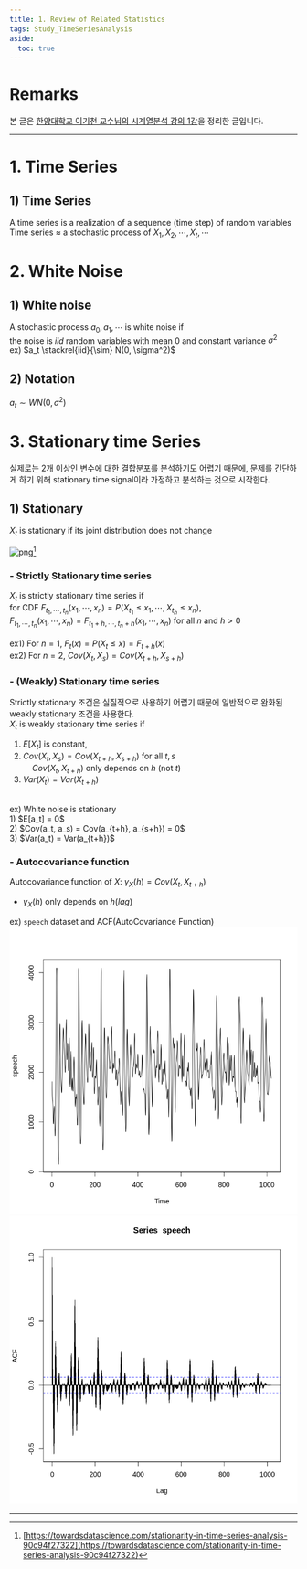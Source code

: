 ```yaml
---
title: 1. Review of Related Statistics
tags: Study_TimeSeriesAnalysis
aside:
  toc: true
---
```


# Remarks
본 글은 [한양대학교 이기천 교수님의 시계열분석 강의 1강](https://youtu.be/hCl8zTYM4So)을 정리한 글입니다.

<!--more-->

---

# 1. Time Series
## 1) **Time Series**
A time series is a realization of a sequence (time step) of random variables <br>
Time series $\approx$ a stochastic process of $X_1, X_2, \cdots, X_t, \cdots$ <br>


# 2. White Noise
## 1) **White noise**
A stochastic process $a_0, a_1, \cdots$ is white noise if <br>
the noise is $iid$ random variables with mean $0$ and constant variance $\sigma^2$ <br>
ex) $a_t \stackrel{iid}{\sim} N(0, \sigma^2)$

## 2) **Notation**
$a_t \sim WN(0, \sigma^2)$


# 3. Stationary time Series
실제로는 2개 이상인 변수에 대한 결합분포를 분석하기도 어렵기 때문에, 문제를 간단하게 하기 위해 stationary time signal이라 가정하고 분석하는 것으로 시작한다. <br>

## 1) **Stationary**
$X_t$ is stationary if its joint distribution does not change

![png](https://miro.medium.com/max/1419/1*tkx0_wwQ2JT7pSlTeg4yzg.png)[^1]

### - Strictly Stationary time series
$X_t$ is strictly stationary time series if <br>
for CDF $F_{t_1, \cdots, t_n}(x_1, \cdots, x_n) = P(X_{t_1} \leq x_1, \cdots, X_{t_n} \leq x_n)$, <br>
$F_{t_1, \cdots, t_n}(x_1, \cdots, x_n) = F_{t_1+h, \cdots, t_n+h}(x_1, \cdots, x_n)$ for all $n$ and $h > 0$ <br>
<br>
ex1) For $n=1, \ F_t(x) = P(X_t \leq x) = F_{t+h}(x)$ <br>
ex2) For $n=2, \ Cov(X_t, X_s) = Cov(X_{t+h}, X_{s+h})$

### - (Weakly) Stationary time series
Strictly stationary 조건은 실질적으로 사용하기 어렵기 때문에 일반적으로 완화된 weakly stationary 조건을 사용한다. <br>
$X_t$ is weakly stationary time series if <br>
1) $E[X_t]$ is constant, <br>
2) $Cov(X_t, X_s) = Cov(X_{t+h}, X_{s+h})$ for all $t, s$ <br>
&nbsp;&nbsp;&nbsp; $Cov(X_t, X_{t+h})$ only depends on $h$ (not $t$) <br>
3) $Var(X_t) = Var(X_{t+h})$ <br>
<br>
ex) White noise is stationary <br>
1) $E[a_t] = 0$ <br>
2) $Cov(a_t, a_s) = Cov(a_{t+h}, a_{s+h}) = 0$ <br>
3) $Var(a_t) = Var(a_{t+h})$

### - Autocovariance function
Autocovariance function of $X$: $\gamma_X(h) = Cov(X_t, X_{t+h})$ <br>
- $\gamma_X(h)$ only depends on $h$(*lag*)

ex) `speech` dataset and ACF(AutoCovariance Function)
![](/deprecated/images/2020-01-21-1-review_of_related_statistcs/1.png)
![](/deprecated/images/2020-01-21-1-review_of_related_statistcs/2.png)

---

[^1]: [https://towardsdatascience.com/stationarity-in-time-series-analysis-90c94f27322](https://towardsdatascience.com/stationarity-in-time-series-analysis-90c94f27322)

